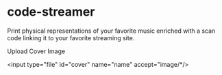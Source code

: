 # code-streamer

Print physical representations of your favorite music enriched with a scan code linking it to your favorite streaming site.

Upload Cover Image

<input type="file" id="cover" name="name" accept="image/*/>
